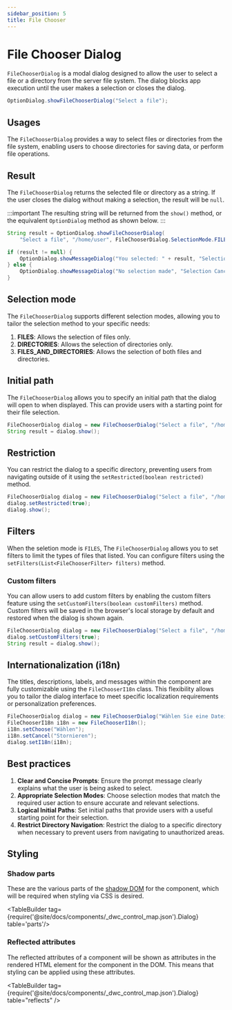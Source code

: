 ```yaml
---
sidebar_position: 5
title: File Chooser
---
```


# File Chooser Dialog

<DocChip chip='shadow' />

<DocChip chip='name' label="dwc-dialog" />

<JavadocLink type="foundation" location="com/webforj/component/optiondialog/FileChooserDialog" top='true'/>

`FileChooserDialog` is a modal dialog designed to allow the user to select a file or a directory from the server file system. The dialog blocks app execution until the user makes a selection or closes the dialog.

```java
OptionDialog.showFileChooserDialog("Select a file");
```

## Usages

The `FileChooserDialog` provides a way to select files or directories from the file system, enabling users to choose directories for saving data, or perform file operations.

<ComponentDemo 
path='https://demo.webforj.com/webapp/controlsamples/filechooserdialogbasic?' 
javaE='https://raw.githubusercontent.com/webforj/webforj-docs-samples/refs/heads/main/src/main/java/com/webforj/samples/views/optiondialog/filechooser/FileChooserDialogBasicView.java'
height = '600px'
/>

## Result

The `FileChooserDialog` returns the selected file or directory as a string. If the user closes the dialog without making a selection, the result will be `null`.

:::important
The resulting string will be returned from the `show()` method, or the equivalent `OptionDialog` method as shown below. 
:::

```java showLineNumbers
String result = OptionDialog.showFileChooserDialog(
    "Select a file", "/home/user", FileChooserDialog.SelectionMode.FILES);

if (result != null) {
    OptionDialog.showMessageDialog("You selected: " + result, "Selection Made", "OK");
} else {
    OptionDialog.showMessageDialog("No selection made", "Selection Canceled", "OK");
}
```

## Selection mode

The `FileChooserDialog` supports different selection modes, allowing you to tailor the selection method to your specific needs:

1. **FILES**: Allows the selection of files only.
2. **DIRECTORIES**: Allows the selection of directories only.
3. **FILES_AND_DIRECTORIES**: Allows the selection of both files and directories.

## Initial path

The `FileChooserDialog` allows you to specify an initial path that the dialog will open to when displayed. This can provide users with a starting point for their file selection.

```java showLineNumbers
FileChooserDialog dialog = new FileChooserDialog("Select a file", "/home/user");
String result = dialog.show();
```

## Restriction

You can restrict the dialog to a specific directory, preventing users from navigating outside of it using the `setRestricted(boolean restricted)` method.

```java showLineNumbers
FileChooserDialog dialog = new FileChooserDialog("Select a file", "/home/user");
dialog.setRestricted(true);
dialog.show();
```

## Filters

When the seletion mode is `FILES`, The `FileChooserDialog` allows you to set filters to limit the types of files that listed. You can configure filters using the `setFilters(List<FileChooserFilter> filters)` method.

<ComponentDemo 
path='https://demo.webforj.com/webapp/controlsamples/filechooserdialogfilters?' 
javaE='https://raw.githubusercontent.com/webforj/webforj-docs-samples/refs/heads/main/src/main/java/com/webforj/samples/views/optiondialog/filechooser/FileChooserDialogFiltersView.java'
height = '600px'
/>

### Custom filters

You can allow users to add custom filters by enabling the custom filters feature using the `setCustomFilters(boolean customFilters)` method.
Custom filters will be saved in the browser's local storage by default and restored when the dialog is shown again.

```java showLineNumbers
FileChooserDialog dialog = new FileChooserDialog("Select a file", "/home/user");
dialog.setCustomFilters(true);
String result = dialog.show();
```

## Internationalization (i18n)

The titles, descriptions, labels, and messages within the component are fully customizable using the `FileChooserI18n` class. This flexibility allows you to tailor the dialog interface to meet specific localization requirements or personalization preferences.

```java showLineNumbers
FileChooserDialog dialog = new FileChooserDialog("Wählen Sie eine Datei aus", "/Users/habof/bbx");
FileChooserI18n i18n = new FileChooserI18n();
i18n.setChoose("Wählen");
i18n.setCancel("Stornieren");
dialog.setI18n(i18n);
```

## Best practices

1. **Clear and Concise Prompts**: Ensure the prompt message clearly explains what the user is being asked to select.
2. **Appropriate Selection Modes**: Choose selection modes that match the required user action to ensure accurate and relevant selections.
3. **Logical Initial Paths**: Set initial paths that provide users with a useful starting point for their selection.
4. **Restrict Directory Navigation**: Restrict the dialog to a specific directory when necessary to prevent users from navigating to unauthorized areas.

## Styling

### Shadow parts

These are the various parts of the [shadow DOM](../../glossary#shadow-dom) for the component, which will be required when styling via CSS is desired.

<TableBuilder tag={require('@site/docs/components/\_dwc_control_map.json').Dialog} table='parts'/>

### Reflected attributes

The reflected attributes of a component will be shown as attributes in the rendered HTML element for the component in the DOM. This means that styling can be applied using these attributes.

<TableBuilder tag={require('@site/docs/components/\_dwc_control_map.json').Dialog} table="reflects" />